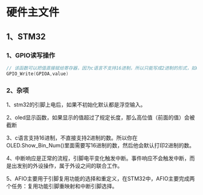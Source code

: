 # 硬件主文件

## 1、STM32

### 1、GPIO读写操作

```c
// 该函数可以把值直接赋给寄存器，因为c语言不支持16进制，所以只能写成2进制的形式，如0x0001(STM32是32位)，可以对其进行按位取反的方式 如~。
GPIO_Write(GPIOA,value) 
```

### 2、杂项

1、stm32的引脚上电后，如果不初始化默认都是浮空输入。

2、oled显示函数，如果显示的值超过了规定长度，那么高位值（前面的值）会被截断

3、c语言支持16进制，不直接支持2进制的数。所以你在 OLED.Show_Bin_Num()里面需要写16进制的数，然后他会默认打印2进制的数。

4、中断响应是正常的流程，引脚电平变化触发中断。事件响应不会触发中断，而是出发别的外设操作，属于外设之间的联合工作。

5、AFIO主要用于引脚复用功能的选择和重定义，在STM32中，AFIO主要完成两个任务：复用功能引脚重映射和中断引脚选择。

